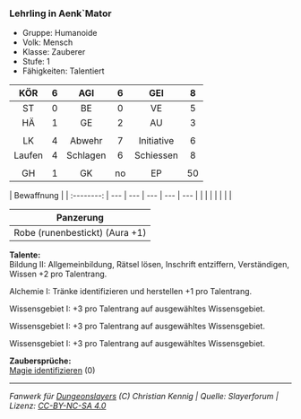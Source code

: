### Lehrling in Aenk`Mator

- Gruppe: Humanoide
- Volk: Mensch
- Klasse: Zauberer
- Stufe: 1
- Fähigkeiten: Talentiert

|  KÖR   |  6  |   AGI    |  6  |    GEI     |  8  |
| :----: | :-: | :------: | :-: | :--------: | :-: |
|   ST   |  0  |    BE    |  0  |     VE     |  5  |
|   HÄ   |  1  |    GE    |  2  |     AU     |  3  |
|        |     |          |     |            |     |
|   LK   |  4  |  Abwehr  |  7  | Initiative |  6  |
| Laufen |  4  | Schlagen |  6  | Schiessen  |  8  |
|        |     |          |     |            |     |
|   GH   |  1  |    GK    | no  |     EP     | 50  |

| Bewaffnung |
| :--------: | --- | --- | --- | --- | --- |
|            |     |     |     |     |     |

|           Panzerung            |
| :----------------------------: |
| Robe (runenbestickt) (Aura +1) |

**Talente:**  
Bildung II: Allgemeinbildung, Rätsel lösen, Inschrift entziffern, Verständigen, Wissen +2 pro Talentrang.

Alchemie I: Tränke identifizieren und herstellen +1 pro Talentrang.

Wissensgebiet I: +3 pro Talentrang auf ausgewähltes Wissensgebiet.

Wissensgebiet I: +3 pro Talentrang auf ausgewähltes Wissensgebiet.

Wissensgebiet I: +3 pro Talentrang auf ausgewähltes Wissensgebiet.

**Zaubersprüche:**  
[Magie identifizieren](/grw/zauber/magie-identifizieren.md) (0)

---

_Fanwerk für [Dungeonslayers](https://www.dungeonslayers.net/) (C) Christian Kennig | Quelle: Slayerforum | Lizenz: [CC-BY-NC-SA 4.0](https://creativecommons.org/licenses/by-nc-sa/4.0/deed.de)_
